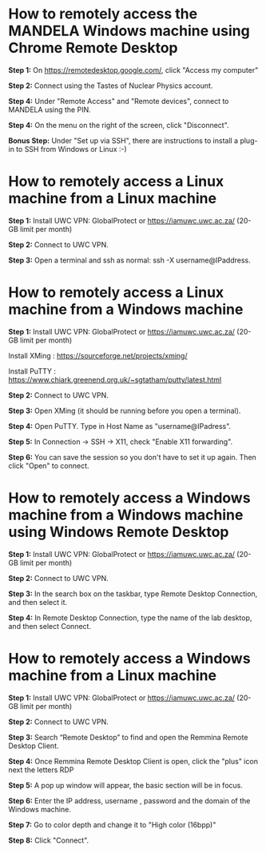 # How to remotely access the MANDELA Windows machine using Chrome Remote Desktop
**Step 1:** 	On https://remotedesktop.google.com/, click "Access my computer"

**Step 2:** 	Connect using the Tastes of Nuclear Physics account.

**Step 4:** 	Under "Remote Access" and "Remote devices", connect to MANDELA using the PIN.

**Step 4:** 	On the menu on the right of the screen, click "Disconnect".

**Bonus Step:**   Under "Set up via SSH", there are instructions to install a plug-in to SSH from Windows or Linux :-)


# How to remotely access a Linux machine from a Linux machine
**Step 1:**   Install UWC VPN: GlobalProtect or https://iamuwc.uwc.ac.za/ (20-GB limit per month)

**Step 2:**   Connect to UWC VPN.

**Step 3:**   Open a terminal and ssh as normal: ssh -X username@IPaddress.


# How to remotely access a Linux machine from a Windows machine
**Step 1:**   Install UWC VPN: GlobalProtect or https://iamuwc.uwc.ac.za/ (20-GB limit per month)

Install XMing :		https://sourceforge.net/projects/xming/
  
Install PuTTY :		https://www.chiark.greenend.org.uk/~sgtatham/putty/latest.html
  
**Step 2:**	  Connect to UWC VPN.		

**Step 3:**	  Open XMing (it should be running before you open a terminal).		

**Step 4:** 	Open PuTTY. Type in Host Name as "username@IPadress".

**Step 5:** 	In Connection -> SSH -> X11, check "Enable X11 forwarding".

**Step 6:** 	You can save the session so you don't have to set it up again. Then click "Open" to connect.


# How to remotely access a Windows machine from a Windows machine	using Windows Remote Desktop
**Step 1:** 	Install UWC VPN: GlobalProtect or https://iamuwc.uwc.ac.za/ (20-GB limit per month)

**Step 2:** 	Connect to UWC VPN.

**Step 3:** 	In the search box on the taskbar, type Remote Desktop Connection, and then select it.

**Step 4:** 	In Remote Desktop Connection, type the name of the lab desktop, and then select Connect.


# How to remotely access a Windows machine from a Linux machine	
**Step 1:**	  Install UWC VPN: GlobalProtect or https://iamuwc.uwc.ac.za/ (20-GB limit per month)

**Step 2:** 	Connect to UWC VPN.

**Step 3:**	  Search “Remote Desktop” to find and open the Remmina Remote Desktop Client.

**Step 4:**	  Once Remmina Remote Desktop Client is open, click the "plus" icon next the letters RDP

**Step 5:**	  A pop up window will appear, the basic section will be in focus. 

**Step 6:**	  Enter the IP address, username , password and the domain of the Windows machine.

**Step 7:**	  Go to color depth and change it to "High color (16bpp)"

**Step 8:** 	Click "Connect".
